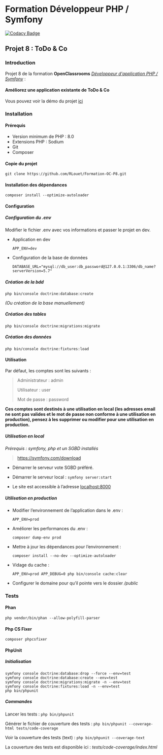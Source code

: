 # Formation Développeur PHP / Symfony
[![Codacy Badge](https://app.codacy.com/project/badge/Grade/c97b12733e3244aea0bad56e468600b3)](https://www.codacy.com/gh/RLouet/Formation-OC-P8/dashboard?utm_source=github.com&amp;utm_medium=referral&amp;utm_content=RLouet/Formation-OC-P8&amp;utm_campaign=Badge_Grade)

## Projet 8 : ToDo & Co

### Introduction
Projet 8 de la formation **OpenClassrooms** [*Développeur d'application PHP / Symfony*](https://openclassrooms.com/fr/paths/59-developpeur-dapplication-php-symfony) :

#### Améliorez une application existante de ToDo & Co

Vous pouvez voir la démo du projet [ici](https://todo-and-co.romainlouet.fr/)

### Installation

#### Prérequis
*   Version minimum de PHP : 8.0
*   Extensions PHP : Sodium
*   Git
*   Composer

#### Copie du projet
`git clone https://github.com/RLouet/Formation-OC-P8.git`

#### Installation des dépendances
`composer install --optimize-autoloader`

#### Configuration

##### Configuration du .env
Modifier le fichier .env avec vos informations et passer le projet en dev.
*   Application en dev

    `APP_ENV=dev`

*   Configuration de la base de données

    `DATABASE_URL="mysql://db_user:db_password@127.0.0.1:3306/db_name?serverVersion=5.7"`

##### Création de la bdd
`php bin/console doctrine:database:create`

*(Ou création de la base manuellement)*

##### Création des tables

`php bin/console doctrine:migrations:migrate`

##### Création des données
`php bin/console doctrine:fixtures:load`

#### Utilisation
Par défaut, les comptes sont les suivants :

> Administrateur : admin
> 
> Utilisateur : user
>
> Mot de passe : password

**Ces comptes sont destinés à une utilisation en local (les adresses email ne sont pas valides et le mot de passe non conforme à une utilisation en production), pensez à les supprimer ou modifier pour une utilisation en production.**

##### Utilisation en local
*Prérequis : symfony, php et un SGBD installés*
> https://symfony.com/download
*   Démarrer le serveur vote SGBD préféré.

*   Démarrer le serveur local :
`symfony server:start`

*   Le site est accessible à l’adresse <localhost:8000>

##### Utilisation en production
*   Modifier l’environnement de l’application dans le .env :

    `APP_ENV=prod`

*   Améliorer les performances du .env :

    `composer dump-env prod`

*   Mettre à jour les dépendances pour l’environnement :

    `composer install --no-dev --optimize-autoloader`

*   Vidage du cache :

    `APP_ENV=prod APP_DEBUG=0 php bin/console cache:clear`

*   Configurer le domaine pour qu’il pointe vers le dossier */public*

### Tests

#### Phan

`php vendor/bin/phan --allow-polyfill-parser`

#### Php CS Fixer

`composer phpcsfixer` 

#### PhpUnit

##### Initialisation
```console
symfony console doctrine:database:drop --force --env=test
symfony console doctrine:database:create --env=test
symfony console doctrine:migrations:migrate -n --env=test
symfony console doctrine:fixtures:load -n --env=test
php bin/phpunit
```

##### Commandes

Lancer les tests : `php bin/phpunit`

Générer le fichier de couverture des tests : `php bin/phpunit --coverage-html tests/code-coverage`

Voir la couverture des tests (text) : `php bin/phpunit --coverage-text`

La couverture des tests est disponible ici : *tests/code-coverage/index.html*